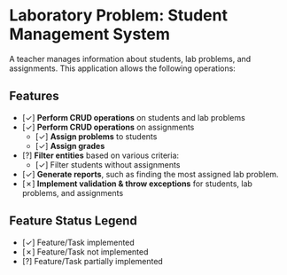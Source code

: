 # Laboratory Problem: Student Management System

A teacher manages information about students, lab problems, and assignments. This application allows the following operations:

## Features

- [✓] **Perform CRUD operations** on students and lab problems
- [✓] **Perform CRUD operations** on assignments
  - [✓] **Assign problems** to students
  - [✓] **Assign grades**
- [?] **Filter entities** based on various criteria:
  - [✓] Filter students without assignments
- [✓] **Generate reports**, such as finding the most assigned lab problem.
- [✗] **Implement validation & throw exceptions** for students, lab problems, and assignments

## Feature Status Legend

- [✓] Feature/Task implemented
- [✗] Feature/Task not implemented
- [?] Feature/Task partially implemented
